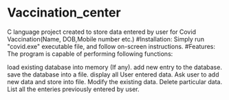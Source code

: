 # Vaccination_center
C language project created to store data entered by user for Covid Vaccination(Name, DOB,Mobile number etc.)
#Installation:
Simply run "covid.exe" executable file, and follow on-screen instructions.
#Features:
The program is capable of performing following functions:

load existing database into memory (If any).
add new entry to the database.
save the database into a file.
display all User entered data.
Ask user to add new data and store into file.
Modify the existing data.
Delete particular data.
List all the enteries previously entered by user.
